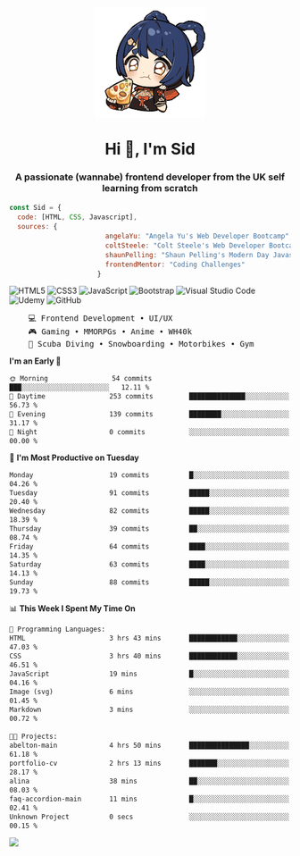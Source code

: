 <p align="center">
<img align="center" src="imgs/HuTaoPizza.gif" alt="Logo">
</p>
<h1 align="center">Hi 👋, I'm Sid</h1>
<h3 align="center">A passionate (wannabe) frontend developer from the UK self learning from scratch</h3>


```javascript
const Sid = {
  code: [HTML, CSS, Javascript],
  sources: {
                        angelaYu: "Angela Yu's Web Developer Bootcamp",
                        coltSteele: "Colt Steele's Web Developer Bootcamp",
                        shaunPelling: "Shaun Pelling's Modern Day Javascript",
                        frontendMentor: "Coding Challenges"
                      }
```

![HTML5](https://img.shields.io/badge/html5-%23E34F26.svg?style=for-the-badge&logo=html5&logoColor=white)
![CSS3](https://img.shields.io/badge/css3-%231572B6.svg?style=for-the-badge&logo=css3&logoColor=white)
![JavaScript](https://img.shields.io/badge/javascript-%23323330.svg?style=for-the-badge&logo=javascript&logoColor=%23F7DF1E)
![Bootstrap](https://img.shields.io/badge/bootstrap-%238511FA.svg?style=for-the-badge&logo=bootstrap&logoColor=white)
![Visual Studio Code](https://img.shields.io/badge/Visual%20Studio%20Code-0078d7.svg?style=for-the-badge&logo=visual-studio-code&logoColor=white)
![Udemy](https://img.shields.io/badge/Udemy-A435F0?style=for-the-badge&logo=Udemy&logoColor=white)
![GitHub](https://img.shields.io/badge/github-%23121011.svg?style=for-the-badge&logo=github&logoColor=white)

<pre>
    💻 Frontend Development • UI/UX 
    🎮 Gaming • MMORPGs • Anime • WH40k
    💪 Scuba Diving • Snowboarding • Motorbikes • Gym
</pre>

<!--START_SECTION:waka-->
**I'm an Early 🐤** 

```text
🌞 Morning                54 commits          ███░░░░░░░░░░░░░░░░░░░░░░   12.11 % 
🌆 Daytime                253 commits         ██████████████░░░░░░░░░░░   56.73 % 
🌃 Evening                139 commits         ████████░░░░░░░░░░░░░░░░░   31.17 % 
🌙 Night                  0 commits           ░░░░░░░░░░░░░░░░░░░░░░░░░   00.00 % 
```
📅 **I'm Most Productive on Tuesday** 

```text
Monday                   19 commits          █░░░░░░░░░░░░░░░░░░░░░░░░   04.26 % 
Tuesday                  91 commits          █████░░░░░░░░░░░░░░░░░░░░   20.40 % 
Wednesday                82 commits          █████░░░░░░░░░░░░░░░░░░░░   18.39 % 
Thursday                 39 commits          ██░░░░░░░░░░░░░░░░░░░░░░░   08.74 % 
Friday                   64 commits          ████░░░░░░░░░░░░░░░░░░░░░   14.35 % 
Saturday                 63 commits          ████░░░░░░░░░░░░░░░░░░░░░   14.13 % 
Sunday                   88 commits          █████░░░░░░░░░░░░░░░░░░░░   19.73 % 
```


📊 **This Week I Spent My Time On** 

```text
💬 Programming Languages: 
HTML                     3 hrs 43 mins       ████████████░░░░░░░░░░░░░   47.03 % 
CSS                      3 hrs 40 mins       ████████████░░░░░░░░░░░░░   46.51 % 
JavaScript               19 mins             █░░░░░░░░░░░░░░░░░░░░░░░░   04.16 % 
Image (svg)              6 mins              ░░░░░░░░░░░░░░░░░░░░░░░░░   01.45 % 
Markdown                 3 mins              ░░░░░░░░░░░░░░░░░░░░░░░░░   00.72 % 

🐱‍💻 Projects: 
abelton-main             4 hrs 50 mins       ███████████████░░░░░░░░░░   61.18 % 
portfolio-cv             2 hrs 13 mins       ███████░░░░░░░░░░░░░░░░░░   28.17 % 
alina                    38 mins             ██░░░░░░░░░░░░░░░░░░░░░░░   08.03 % 
faq-accordion-main       11 mins             █░░░░░░░░░░░░░░░░░░░░░░░░   02.41 % 
Unknown Project          0 secs              ░░░░░░░░░░░░░░░░░░░░░░░░░   00.15 % 
```


<!--END_SECTION:waka-->

<a href="">![](https://komarev.com/ghpvc/?username=sedaryildirim&style=for-the-badge)</a>
